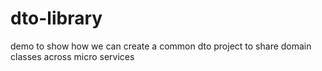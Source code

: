 # dto-library
demo to show how we can create a common dto project to share domain classes across micro services
